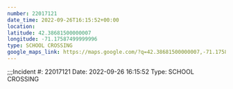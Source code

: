 ```yaml
---
number: 22017121
date_time: 2022-09-26T16:15:52+00:00
location: 
latitude: 42.38681500000007
longitude: -71.17587499999996
type: SCHOOL CROSSING
google_maps_link: https://maps.google.com/?q=42.38681500000007,-71.17587499999996
---
```


;;;Incident #: 22017121  Date: 2022-09-26 16:15:52   Type: SCHOOL CROSSING
